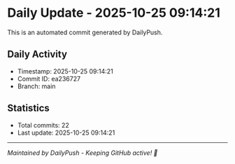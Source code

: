 # Daily Update - 2025-10-25 09:14:21

This is an automated commit generated by DailyPush.

## Daily Activity
- Timestamp: 2025-10-25 09:14:21
- Commit ID: ea236727
- Branch: main

## Statistics
- Total commits: 22
- Last update: 2025-10-25 09:14:21

---
*Maintained by DailyPush - Keeping GitHub active! 🚀*
